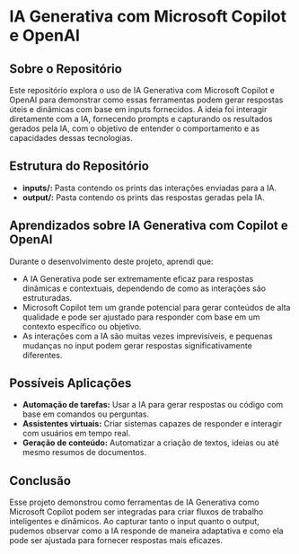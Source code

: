 # IA Generativa com Microsoft Copilot e OpenAI

## Sobre o Repositório
Este repositório explora o uso de IA Generativa com Microsoft Copilot e OpenAI para demonstrar como essas ferramentas podem gerar respostas úteis e dinâmicas com base em inputs fornecidos.
A ideia foi interagir diretamente com a IA, fornecendo prompts e capturando os resultados gerados pela IA, com o objetivo de entender o comportamento e as capacidades dessas tecnologias.

## Estrutura do Repositório
- **inputs/:** Pasta contendo os prints das interações enviadas para a IA.
- **output/:** Pasta contendo os prints das respostas geradas pela IA.

## Aprendizados sobre IA Generativa com Copilot e OpenAI
Durante o desenvolvimento deste projeto, aprendi que:

- A IA Generativa pode ser extremamente eficaz para respostas dinâmicas e contextuais, dependendo de como as interações são estruturadas.
- Microsoft Copilot tem um grande potencial para gerar conteúdos de alta qualidade e pode ser ajustado para responder com base em um contexto específico ou objetivo.
- As interações com a IA são muitas vezes imprevisíveis, e pequenas mudanças no input podem gerar respostas significativamente diferentes.

## Possíveis Aplicações
- **Automação de tarefas:** Usar a IA para gerar respostas ou código com base em comandos ou perguntas.
- **Assistentes virtuais:** Criar sistemas capazes de responder e interagir com usuários em tempo real.
- **Geração de conteúdo:** Automatizar a criação de textos, ideias ou até mesmo resumos de documentos.

## Conclusão
Esse projeto demonstrou como ferramentas de IA Generativa como Microsoft Copilot podem ser integradas para criar fluxos de trabalho inteligentes e dinâmicos. Ao capturar tanto o input quanto o output, pudemos observar como a IA responde de maneira adaptativa e como ela pode ser ajustada para fornecer respostas mais eficazes.
